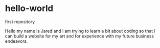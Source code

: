 # hello-world

first repository

Hello my name is Jared and I am trying to learn a bit about coding so that I can build a website for my art and for experience with my future business endeavors. 
